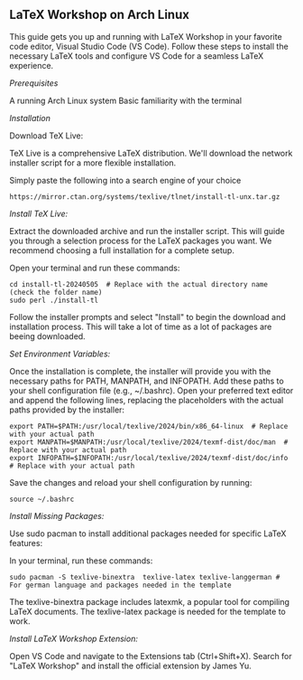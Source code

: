 ## LaTeX Workshop on Arch Linux

This guide gets you up and running with LaTeX Workshop in your favorite code editor, Visual Studio Code (VS Code). Follow these steps to install the necessary LaTeX tools and configure VS Code for a seamless LaTeX experience.

*Prerequisites*

A running Arch Linux system
Basic familiarity with the terminal

*Installation*

Download TeX Live:

TeX Live is a comprehensive LaTeX distribution. We'll download the network installer script for a more flexible installation.

Simply paste the following into a search engine of your choice
```
https://mirror.ctan.org/systems/texlive/tlnet/install-tl-unx.tar.gz
```

*Install TeX Live:*

Extract the downloaded archive and run the installer script. This will guide you through a selection process for the LaTeX packages you want. We recommend choosing a full installation for a complete setup.

Open your terminal and run these commands:
```
cd install-tl-20240505  # Replace with the actual directory name (check the folder name)
sudo perl ./install-tl
```


Follow the installer prompts and select "Install" to begin the download and installation process. This will take a lot of time as a lot of packages are beeing downloaded.

*Set Environment Variables:*

Once the installation is complete, the installer will provide you with the necessary paths for PATH, MANPATH, and INFOPATH.  Add these paths to your shell configuration file (e.g., ~/.bashrc). Open your preferred text editor and append the following lines, replacing the placeholders with the actual paths provided by the installer:

```
export PATH=$PATH:/usr/local/texlive/2024/bin/x86_64-linux  # Replace with your actual path
export MANPATH=$MANPATH:/usr/local/texlive/2024/texmf-dist/doc/man  # Replace with your actual path
export INFOPATH=$INFOPATH:/usr/local/texlive/2024/texmf-dist/doc/info  # Replace with your actual path
```


Save the changes and reload your shell configuration by running:
```
source ~/.bashrc
```


*Install Missing Packages:*

Use sudo pacman to install additional packages needed for specific LaTeX features:

In your terminal, run these commands:
```
sudo pacman -S texlive-binextra  texlive-latex texlive-langgerman # For german language and packages needed in the template
```

The texlive-binextra package includes latexmk, a popular tool for compiling LaTeX documents. The texlive-latex package is needed for the template to work.

*Install LaTeX Workshop Extension:*

Open VS Code and navigate to the Extensions tab (Ctrl+Shift+X). Search for "LaTeX Workshop" and install the official extension by James Yu.

